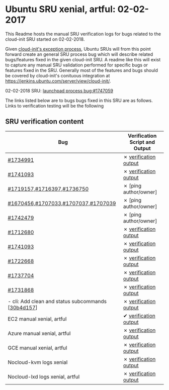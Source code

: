 Ubuntu SRU xenial, artful: 02-02-2017
=====
This Readme hosts the manual SRU verification logs for bugs related to the cloud-init SRU started on 02-02-2018.

Given [cloud-init's exception process](https://wiki.ubuntu.com/CloudinitUpdates), Ubuntu SRUs will from this point forward create an general SRU process bug which will describe related bugs/features fixed in the given cloud-init SRU. A readme like this will exist to capture any manual SRU validation performed for specific bugs or features fixed in the SRU. Generally most of the features and bugs should be covered by cloud-init's conituous integration at https://jenkins.ubuntu.com/server/view/cloud-init/.


02-02-2018 SRU: [launchpad process bug:#1747059](https://pad.lv/1747059)


The links listed below are to bugs bugs fixed in this SRU are as follows. Links to verification testing will be the following


## SRU verification content
| Bug | Verification Script and Output |
| -------- |  -------- |
| [#1734991](http://pad.lv/1734991) | ✗ [verification output](../bugs/lp-1734991.txt) |
| [#1741093](http://pad.lv/1741093) | ✗ [verification output](../bugs/lp-1741093.txt) |
| [#1719157,#1716397,#1736750](http://pad.lv/1719157) | ✗ [ping author/owner] |
| [#1670456,#1707033,#1707037,#1707039](http://pad.lv/1670456) | ✗ [ping author/owner] |
| [#1742479](http://pad.lv/1742479) | ✗ [ping author/owner] |
| [#1712680](http://pad.lv/1712680) | ✗ [verification output](../bugs/lp-1712680.txt) |
| [#1741093](http://pad.lv/1741093) | ✗ [verification output](../bugs/lp-1741093.txt) |
| [#1722668](http://pad.lv/1722668) | ✗ [verification output](../bugs/lp-1722668.txt) |
| [#1737704](http://pad.lv/1737704) | ✗ [verification output](../bugs/lp-1737704.txt) |
| [#1731868](http://pad.lv/1731868) | ✗ [verification output](../bugs/lp-1731868.txt) |
| - cli: Add clean and status subcommands \[[30b4d157](https://git.launchpad.net/cloud-init/commit/?id=30b4d157)\] | ✗ [verification output](../manual/ec2-sru-17.2.30.txt)|
| EC2 manual xenial, artful | ✔ [verification output](../manual/ec2-sru-17.2.30.txt) |
| Azure manual xenial, artful | ✗ [verification output](../manual/azure-sru-17.2.30.txt) |
| GCE manual xenial, artful | ✗ [verification output](../manual/gce-sru-17.2.30.txt) |
| Nocloud-kvm logs xenial | ✗ [verification output](../manual/nocloud-kvm-sru-17.2.30.txt) |
| Nocloud-lxd logs xenial, artful | ✗ [verification output](../manual/nocloud-lxd-sru-17.2.30.txt) |

